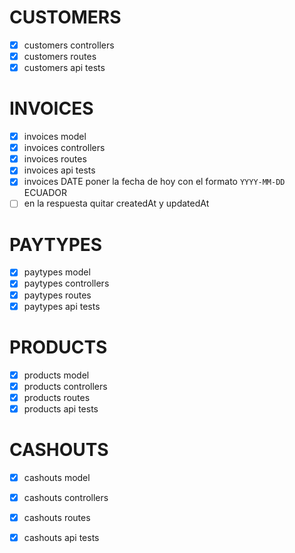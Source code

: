 # CUSTOMERS
- [x] customers controllers
- [x] customers routes
- [x] customers api tests

# INVOICES
- [x] invoices model
- [x] invoices controllers
- [x] invoices routes
- [x] invoices api tests
- [x] invoices DATE poner la fecha de hoy con el formato `YYYY-MM-DD` ECUADOR
- [ ] en la respuesta quitar createdAt y updatedAt
# PAYTYPES
- [x] paytypes model
- [x] paytypes controllers
- [x] paytypes routes
- [x] paytypes api tests

# PRODUCTS
- [x] products model
- [x] products controllers
- [x] products routes
- [x] products api tests

# CASHOUTS
- [x] cashouts model
- [x] cashouts controllers
- [x] cashouts routes
- [x] cashouts api tests







